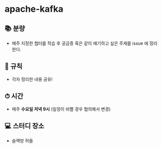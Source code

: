 # apache-kafka

## 📚 분량
- 매주 지정한 챕터를 학습 후 궁금증 혹은 같이 얘기하고 싶은 주제를 issue 에 정리한다.

## 📍 규칙
- 각자 정리한 내용 공유!

## ⏱ 시간
- 매주 **수요일 저녁 9시**
(일정이 바쁠 경우 협의해서 변경)

## 💻 스터디 장소
- 슬랙방 허들
